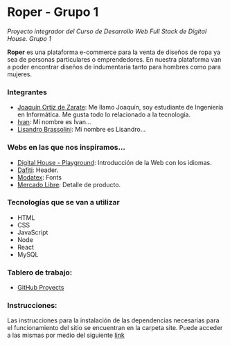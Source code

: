 # Roper - Grupo 1
*Proyecto integrador del Curso de Desarrollo Web Full Stack de Digital House. Grupo 1*

**Roper** es una plataforma e-commerce para la venta de diseños de ropa ya sea de personas particulares o emprendedores. 
En nuestra plataforma van a poder encontrar diseños de indumentaria tanto para hombres como para mujeres.

### Integrantes
- [Joaquín Ortiz de Zarate](https://github.com/jopiortiz): Me llamo Joaquín, soy estudiante de Ingeniería en Informática. Me gusta todo lo relacionado a la tecnología.
- [Ivan](https://github.com/ivanalexisc): Mi nombre es Ivan...
- [Lisandro Brassolini](https://github.com/LisandroB): Mi nombre es Lisandro...

### Webs en las que nos inspiramos...
- [Digital House - Playground](https://digitalhouse.com/): Introducción de la Web con los idiomas.
- [Dafiti](https://dafiti.cl/): Header.
- [Modatex](https://www.modatex.com.ar/): Fonts
- [Mercado Libre](https://mercadolibre.com.ar/): Detalle de producto.

### Tecnologías que se van a utilizar
- HTML
- CSS
- JavaScript
- Node 
- React
- MySQL

### Tablero de trabajo:
 - [GitHub Proyects](https://github.com/jopiortiz/grupo_1_roper/projects/1)

### Instrucciones:
Las instrucciones para la instalación de las dependencias necesarias para el funcionamiento del sitio se encuentran en la carpeta site. 
Puede acceder a las mismas por medio del siguiente [link](#)
